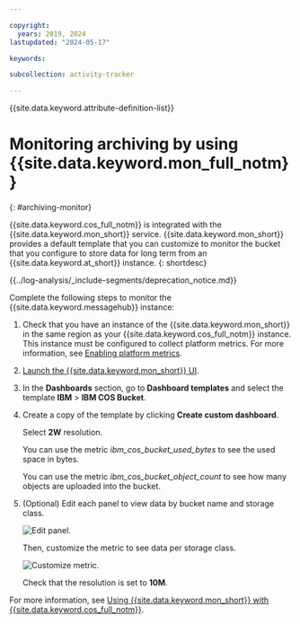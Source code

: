 ```yaml
---

copyright:
  years: 2019, 2024
lastupdated: "2024-05-17"

keywords:

subcollection: activity-tracker

---
```


{{site.data.keyword.attribute-definition-list}}


# Monitoring archiving by using {{site.data.keyword.mon_full_notm}}
{: #archiving-monitor}

{{site.data.keyword.cos_full_notm}} is integrated with the {{site.data.keyword.mon_short}} service. {{site.data.keyword.mon_short}} provides a default template that you can customize to monitor the bucket that you configure to store data for long term from an {{site.data.keyword.at_short}} instance.
{: shortdesc}

<!-- Common deprecation statement -->
{{../log-analysis/_include-segments/deprecation_notice.md}}


Complete the following steps to monitor the {{site.data.keyword.messagehub}} instance:

1. Check that you have an instance of the {{site.data.keyword.mon_short}} in the same region as your {{site.data.keyword.cos_full_notm}} instance. This instance must be configured to collect platform metrics. For more information, see [Enabling platform metrics](/docs/monitoring?topic=monitoring-platform_metrics_enabling).

2. [Launch the {{site.data.keyword.mon_short}} UI](/docs/monitoring?topic=monitoring-launch).

3. In the **Dashboards** section, go to **Dashboard templates** and select the template **IBM** > **IBM COS Bucket**.

4. Create a copy of the template by clicking **Create custom dashboard**.

    Select **2W** resolution.

    You can use the metric *ibm_cos_bucket_used_bytes* to see the used space in bytes.

    You can use the metric *ibm_cos_bucket_object_count* to see how many objects are uploaded into the bucket.

5. (Optional) Edit each panel to view data by bucket name and storage class.

    ![Edit panel.](images/archive-monitor-1.png "Edit panel")

    Then, customize the metric to see data per storage class.

    ![Customize metric.](images/archive-monitor-2.png "Customize metric")

    Check that the resolution is set to **10M**.


For more information, see [Using {{site.data.keyword.mon_short}} with {{site.data.keyword.cos_full_notm}}](/docs/cloud-object-storage?topic=cloud-object-storage-mm-cos-integration).
